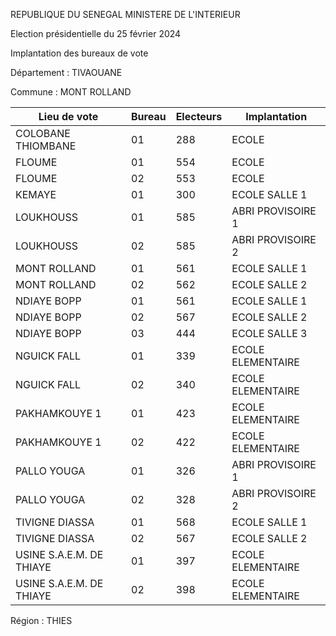 REPUBLIQUE DU SENEGAL MINISTERE DE L'INTERIEUR

Election présidentielle du 25 février 2024

Implantation des bureaux de vote

Département : TIVAOUANE

Commune : MONT ROLLAND

| Lieu de vote | Bureau | Electeurs | Implantation |
| - | - | - | - |
| COLOBANE THIOMBANE | 01 | 288 | ECOLE |
| FLOUME | 01 | 554 | ECOLE |
| FLOUME | 02 | 553 | ECOLE |
| KEMAYE | 01 | 300 | ECOLE SALLE 1 |
| LOUKHOUSS | 01 | 585 | ABRI PROVISOIRE 1 |
| LOUKHOUSS | 02 | 585 | ABRI PROVISOIRE 2 |
| MONT ROLLAND | 01 | 561 | ECOLE SALLE 1 |
| MONT ROLLAND | 02 | 562 | ECOLE SALLE 2 |
| NDIAYE BOPP | 01 | 561 | ECOLE SALLE 1 |
| NDIAYE BOPP | 02 | 567 | ECOLE SALLE 2 |
| NDIAYE BOPP | 03 | 444 | ECOLE SALLE 3 |
| NGUICK FALL | 01 | 339 | ECOLE ELEMENTAIRE |
| NGUICK FALL | 02 | 340 | ECOLE ELEMENTAIRE |
| PAKHAMKOUYE 1 | 01 | 423 | ECOLE ELEMENTAIRE |
| PAKHAMKOUYE 1 | 02 | 422 | ECOLE ELEMENTAIRE |
| PALLO YOUGA | 01 | 326 | ABRI PROVISOIRE 1 |
| PALLO YOUGA | 02 | 328 | ABRI PROVISOIRE 2 |
| TIVIGNE DIASSA | 01 | 568 | ECOLE SALLE 1 |
| TIVIGNE DIASSA | 02 | 567 | ECOLE SALLE 2 |
| USINE S.A.E.M. DE THIAYE | 01 | 397 | ECOLE ELEMENTAIRE |
| USINE S.A.E.M. DE THIAYE | 02 | 398 | ECOLE ELEMENTAIRE |

<!-- PageNumber="14/28" -->

Région : THIES
